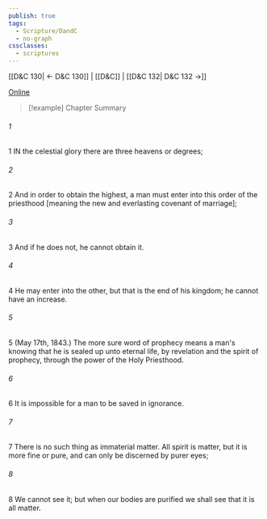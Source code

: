 ```yaml
---
publish: true
tags:
  - Scripture/DandC
  - no-graph
cssclasses:
  - scriptures
---
```

[[D&C 130| ← D&C 130]] | [[D&C]] | [[D&C 132| D&C 132 →]]

[Online](https://churchofjesuschrist.org/study/scriptures/dc-testament/dc/131?lang=eng)

>[!example] Chapter Summary
>
###### 1
1 IN the celestial glory there are three heavens or degrees;
###### 2
2 And in order to obtain the highest, a man must enter into this order of the priesthood [meaning the new and everlasting covenant of marriage];
###### 3
3 And if he does not, he cannot obtain it.
###### 4
4 He may enter into the other, but that is the end of his kingdom; he cannot have an increase.
###### 5
5 (May 17th, 1843.) The more sure word of prophecy means a man's knowing that he is sealed up unto eternal life, by revelation and the spirit of prophecy, through the power of the Holy Priesthood.
###### 6
6 It is impossible for a man to be saved in ignorance.
###### 7
7 There is no such thing as immaterial matter. All spirit is matter, but it is more fine or pure, and can only be discerned by purer eyes;
###### 8
8 We cannot see it; but when our bodies are purified we shall see that it is all matter.




